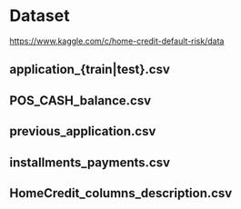 
# Dataset
https://www.kaggle.com/c/home-credit-default-risk/data

## application_{train|test}.csv
## POS_CASH_balance.csv
## previous_application.csv
## installments_payments.csv
## HomeCredit_columns_description.csv
